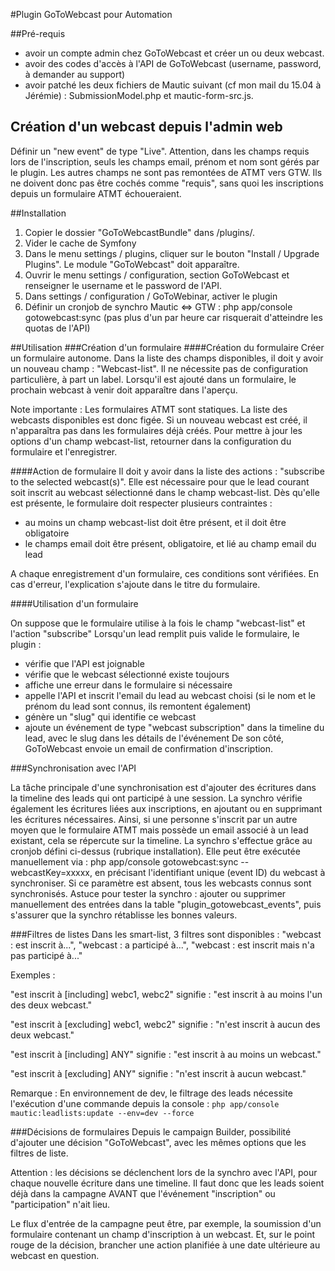 #Plugin GoToWebcast pour Automation

##Pré-requis
- avoir un compte admin chez GoToWebcast et créer un ou deux webcast.
- avoir des codes d'accès à l'API de GoToWebcast (username, password, à demander au support)
- avoir patché les deux fichiers de Mautic suivant (cf mon mail du 15.04 à Jérémie) : SubmissionModel.php et mautic-form-src.js.

## Création d'un webcast depuis l'admin web
Définir un "new event" de type "Live".
Attention, dans les champs requis lors de l'inscription, seuls les champs email, prénom et nom sont gérés par le plugin. Les autres champs ne sont pas remontées de ATMT vers GTW. Ils ne doivent donc pas être cochés comme "requis", sans quoi les inscriptions depuis un formulaire ATMT échoueraient.

##Installation
1. Copier le dossier "GoToWebcastBundle" dans /plugins/.
2. Vider le cache de Symfony
3. Dans le menu settings / plugins, cliquer sur le bouton "Install / Upgrade Plugins". Le module "GoToWebcast" doit apparaître.
4. Ouvrir le menu settings / configuration, section GoToWebcast et renseigner le username et le password de l'API.
5. Dans settings / configuration / GoToWebinar, activer le plugin
6. Définir un cronjob de synchro Mautic <=> GTW : php app/console gotowebcast:sync
(pas plus d'un par heure car risquerait d'atteindre les quotas de l'API)

##Utilisation
###Création d'un formulaire
####Création du formulaire
Créer un formulaire autonome. Dans la liste des champs disponibles, il doit y avoir un nouveau champ : "Webcast-list". Il ne nécessite pas de configuration particulière, à part un label.
Lorsqu'il est ajouté dans un formulaire, le prochain webcast à venir doit apparaître dans l'aperçu.

Note importante :
Les formulaires ATMT sont statiques. La liste des webcasts disponibles est donc figée. Si un nouveau webcast est créé, il n'apparaîtra pas dans les formulaires déjà créés. Pour mettre à jour les options d'un champ webcast-list, retourner dans la configuration du formulaire et l'enregistrer.

####Action de formulaire
Il doit y avoir dans la liste des actions : "subscribe to the selected webcast(s)".
Elle est nécessaire pour que le lead courant soit inscrit au webcast sélectionné dans le champ webcast-list.
Dès qu'elle est présente, le formulaire doit respecter plusieurs contraintes :
- au moins un champ webcast-list doit être présent, et il doit être obligatoire
- le champs email doit être présent, obligatoire, et lié au champ email du lead

A chaque enregistrement d'un formulaire, ces conditions sont vérifiées.
En cas d'erreur, l'explication s'ajoute dans le titre du formulaire.

####Utilisation d'un formulaire

On suppose que le formulaire utilise à la fois le champ "webcast-list" et l'action "subscribe"
Lorsqu'un lead remplit puis valide le formulaire, le plugin :
- vérifie que l'API est joignable
- vérifie que le webcast sélectionné existe toujours
- affiche une erreur dans le formulaire si nécessaire
- appelle l'API et inscrit l'email du lead au webcast choisi (si le nom et le prénom du lead sont connus, ils remontent également)
- génère un "slug" qui identifie ce webcast
- ajoute un événement de type "webcast subscription" dans la timeline du lead, avec le slug dans les détails de l'événement
De son côté, GoToWebcast envoie un email de confirmation d'inscription.

###Synchronisation avec l'API

La tâche principale d'une synchronisation est d'ajouter des écritures dans la timeline des leads qui ont participé à une session.
La synchro vérifie également les écritures liées aux inscriptions, en ajoutant ou en supprimant les écritures nécessaires.
Ainsi, si une personne s'inscrit par un autre moyen que le formulaire ATMT mais possède un email associé à un lead existant, cela se répercute sur la timeline.
La synchro s'effectue grâce au cronjob défini ci-dessus (rubrique installation).
Elle peut être exécutée manuellement via : php app/console gotowebcast:sync --webcastKey=xxxxx, en précisant l'identifiant unique (event ID) du webcast à synchroniser.
Si ce paramètre est absent, tous les webcasts connus sont synchronisés.
Astuce pour tester la synchro : ajouter ou supprimer manuellement des entrées dans la table "plugin_gotowebcast_events", puis s'assurer que la synchro rétablisse les bonnes valeurs.


###Filtres de listes
Dans les smart-list, 3 filtres sont disponibles : "webcast : est inscrit à...", "webcast : a participé à...", "webcast : est inscrit mais n'a pas participé à..."

Exemples :

"est inscrit à [including] webc1, webc2" signifie : "est inscrit à au moins l'un des deux webcast."

"est inscrit à [excluding] webc1, webc2" signifie : "n'est inscrit à aucun des deux webcast."

"est inscrit à [including] ANY" signifie : "est inscrit à au moins un webcast."

"est inscrit à [excluding] ANY" signifie : "n'est inscrit à aucun webcast."

Remarque :
En environnement de dev, le filtrage des leads nécessite l'exécution d'une commande depuis la console :
`php app/console mautic:leadlists:update --env=dev --force`

###Décisions de formulaires
Depuis le campaign Builder, possibilité d'ajouter une décision "GoToWebcast", avec les mêmes options que les filtres de liste.

Attention : les décisions se déclenchent lors de la synchro avec l'API, pour chaque nouvelle écriture dans une timeline. Il faut donc que les leads soient déjà dans la campagne AVANT que l'événement "inscription" ou "participation" n'ait lieu.

Le flux d'entrée de la campagne peut être, par exemple, la soumission d'un formulaire contenant un champ d'inscription à un webcast. Et, sur le point rouge de la décision, brancher une action planifiée à une date ultérieure au webcast en question.
